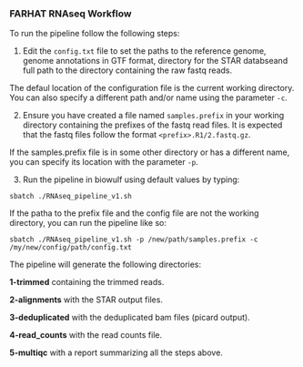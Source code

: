 ### FARHAT RNAseq Workflow

To run the pipeline follow the following steps:

1) Edit the `config.txt` file to set the paths to the reference genome, genome annotations in GTF format, directory for the STAR databseand full path to the directory containing the raw fastq reads.

The defaul location of the configuration file is the current working directory. You can also specify a different path and/or name using the parameter `-c`.

2) Ensure you have created a file named `samples.prefix` in your working directory containing the prefixes of the fastq read files. It is expected that the fastq files follow the format `<prefix>.R1/2.fastq.gz`.

If the samples.prefix file is in some other directory or has a different name, you can specify its location with the parameter `-p`.

3) Run the pipeline in biowulf using default values by typing:
```
sbatch ./RNAseq_pipeline_v1.sh

```
If the patha to the prefix file and the config file are not the working directory, you can run the pipeline like so:
```
sbatch ./RNAseq_pipeline_v1.sh -p /new/path/samples.prefix -c /my/new/config/path/config.txt
```  

The pipeline will generate the following directories:

**1-trimmed** containing the trimmed reads.

**2-alignments** with the STAR output files.

**3-deduplicated** with the deduplicated bam files (picard output).

**4-read_counts** with the read counts file.

**5-multiqc** with a report summarizing all the steps above.
 
